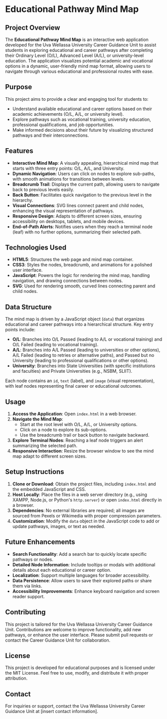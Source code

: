 # Educational Pathway Mind Map

## Project Overview
The **Educational Pathway Mind Map** is an interactive web application developed for the Uva Wellassa University Career Guidance Unit to assist students in exploring educational and career pathways after completing their Ordinary Level (O/L), Advanced Level (A/L), or university-level education. The application visualizes potential academic and vocational options in a dynamic, user-friendly mind map format, allowing users to navigate through various educational and professional routes with ease.

## Purpose
This project aims to provide a clear and engaging tool for students to:
- Understand available educational and career options based on their academic achievements (O/L, A/L, or university level).
- Explore pathways such as vocational training, university education, professional qualifications, and job opportunities.
- Make informed decisions about their future by visualizing structured pathways and their interconnections.

## Features
- **Interactive Mind Map**: A visually appealing, hierarchical mind map that starts with three entry points: O/L, A/L, and University.
- **Dynamic Navigation**: Users can click on nodes to explore sub-paths, with smooth animations for transitions between levels.
- **Breadcrumb Trail**: Displays the current path, allowing users to navigate back to previous levels easily.
- **Back Button**: Facilitates quick navigation to the previous level in the hierarchy.
- **Visual Connections**: SVG lines connect parent and child nodes, enhancing the visual representation of pathways.
- **Responsive Design**: Adapts to different screen sizes, ensuring accessibility on desktops, tablets, and mobile devices.
- **End-of-Path Alerts**: Notifies users when they reach a terminal node (leaf) with no further options, summarizing their selected path.

## Technologies Used
- **HTML5**: Structures the web page and mind map container.
- **CSS3**: Styles the nodes, breadcrumb, and animations for a polished user interface.
- **JavaScript**: Powers the logic for rendering the mind map, handling navigation, and drawing connections between nodes.
- **SVG**: Used for rendering smooth, curved lines connecting parent and child nodes.

## Data Structure
The mind map is driven by a JavaScript object (`data`) that organizes educational and career pathways into a hierarchical structure. Key entry points include:
- **O/L**: Branches into O/L Passed (leading to A/L or vocational training) and O/L Failed (leading to vocational training).
- **A/L**: Branches into A/L Passed (leading to universities or other options), A/L Failed (leading to retries or alternative paths), and Passed but no University (leading to professional qualifications or other options).
- **University**: Branches into State Universities (with specific institutions and faculties) and Private Universities (e.g., NSBM, SLIIT).

Each node contains an `id`, `text` (label), and `image` (visual representation), with leaf nodes representing final career or educational outcomes.

## Usage
1. **Access the Application**: Open `index.html` in a web browser.
2. **Navigate the Mind Map**:
   - Start at the root level with O/L, A/L, or University options.
   - Click on a node to explore its sub-options.
   - Use the breadcrumb trail or back button to navigate backward.
3. **Explore Terminal Nodes**: Reaching a leaf node triggers an alert summarizing the selected path.
4. **Responsive Interaction**: Resize the browser window to see the mind map adapt to different screen sizes.

## Setup Instructions
1. **Clone or Download**: Obtain the project files, including `index.html` and the embedded JavaScript and CSS.
2. **Host Locally**: Place the files in a web server directory (e.g., using XAMPP, Node.js, or Python's `http.server`) or open `index.html` directly in a browser.
3. **Dependencies**: No external libraries are required; all images are sourced from Pexels or Wikimedia with proper compression parameters.
4. **Customization**: Modify the `data` object in the JavaScript code to add or update pathways, images, or text as needed.

## Future Enhancements
- **Search Functionality**: Add a search bar to quickly locate specific pathways or nodes.
- **Detailed Node Information**: Include tooltips or modals with additional details about each educational or career option.
- **Localization**: Support multiple languages for broader accessibility.
- **Data Persistence**: Allow users to save their explored paths or share them via links.
- **Accessibility Improvements**: Enhance keyboard navigation and screen reader support.

## Contributing
This project is tailored for the Uva Wellassa University Career Guidance Unit. Contributions are welcome to improve functionality, add new pathways, or enhance the user interface. Please submit pull requests or contact the Career Guidance Unit for collaboration.

## License
This project is developed for educational purposes and is licensed under the MIT License. Feel free to use, modify, and distribute it with proper attribution.

## Contact
For inquiries or support, contact the Uva Wellassa University Career Guidance Unit at [insert contact information].